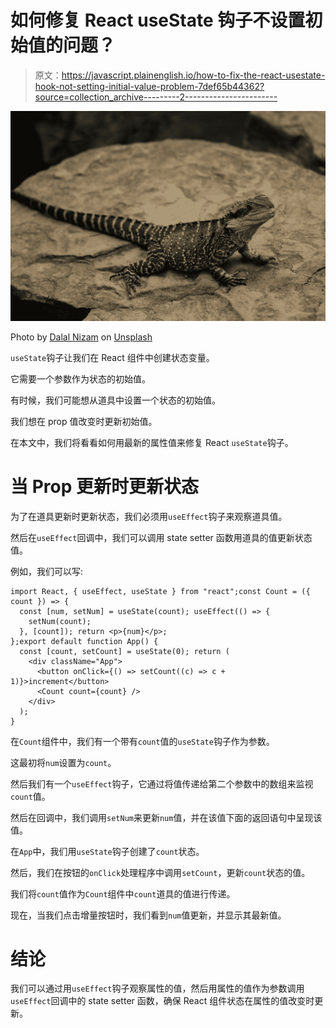 # 如何修复 React useState 钩子不设置初始值的问题？

> 原文：<https://javascript.plainenglish.io/how-to-fix-the-react-usestate-hook-not-setting-initial-value-problem-7def65b44362?source=collection_archive---------2----------------------->

![](img/3abc4dd4f37c83e0319c83d1f9ad3973.png)

Photo by [Dalal Nizam](https://unsplash.com/@dilson?utm_source=medium&utm_medium=referral) on [Unsplash](https://unsplash.com?utm_source=medium&utm_medium=referral)

`useState`钩子让我们在 React 组件中创建状态变量。

它需要一个参数作为状态的初始值。

有时候，我们可能想从道具中设置一个状态的初始值。

我们想在 prop 值改变时更新初始值。

在本文中，我们将看看如何用最新的属性值来修复 React `useState`钩子。

# 当 Prop 更新时更新状态

为了在道具更新时更新状态，我们必须用`useEffect`钩子来观察道具值。

然后在`useEffect`回调中，我们可以调用 state setter 函数用道具的值更新状态值。

例如，我们可以写:

```
import React, { useEffect, useState } from "react";const Count = ({ count }) => {
  const [num, setNum] = useState(count); useEffect(() => {
    setNum(count);
  }, [count]); return <p>{num}</p>;
};export default function App() {
  const [count, setCount] = useState(0); return (
    <div className="App">
      <button onClick={() => setCount((c) => c + 1)}>increment</button>
      <Count count={count} />
    </div>
  );
}
```

在`Count`组件中，我们有一个带有`count`值的`useState`钩子作为参数。

这最初将`num`设置为`count`。

然后我们有一个`useEffect`钩子，它通过将值传递给第二个参数中的数组来监视`count`值。

然后在回调中，我们调用`setNum`来更新`num`值，并在该值下面的返回语句中呈现该值。

在`App`中，我们用`useState`钩子创建了`count`状态。

然后，我们在按钮的`onClick`处理程序中调用`setCount`，更新`count`状态的值。

我们将`count`值作为`Count`组件中`count`道具的值进行传递。

现在，当我们点击增量按钮时，我们看到`num`值更新，并显示其最新值。

# 结论

我们可以通过用`useEffect`钩子观察属性的值，然后用属性的值作为参数调用`useEffect`回调中的 state setter 函数，确保 React 组件状态在属性的值改变时更新。